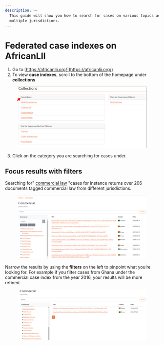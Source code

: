 ```yaml
---
description: >-
  This guide will show you how to search for cases on various topics across
  multiple jurisdictions.
---
```


# Federated case indexes on AfricanLII

1. Go to [https://africanlii.org/](https://africanlii.org/)
2. To view **case indexes**, scroll to the bottom of the homepage under **collections**

<figure><img src="../.gitbook/assets/seylii--AL 4.png" alt=""><figcaption></figcaption></figure>

3. Click on the category you are searching for cases under.

## Focus results with filters

Searching for" [commercial law](https://africanlii.org/indexes/case-indexes/case-indexes-commercial) "cases for instance returns over 206 documents tagged commercial law from different jurisdictions.

<figure><img src="../.gitbook/assets/seylii--AL 5.png" alt=""><figcaption></figcaption></figure>

Narrow the results by using the **filters** on the left to pinpoint what you’re looking for. For example if you filter cases from Ghana under the commercial case index from the year 2016, your results will be more refined.

<figure><img src="../.gitbook/assets/seylii--AL 6.png" alt=""><figcaption></figcaption></figure>
